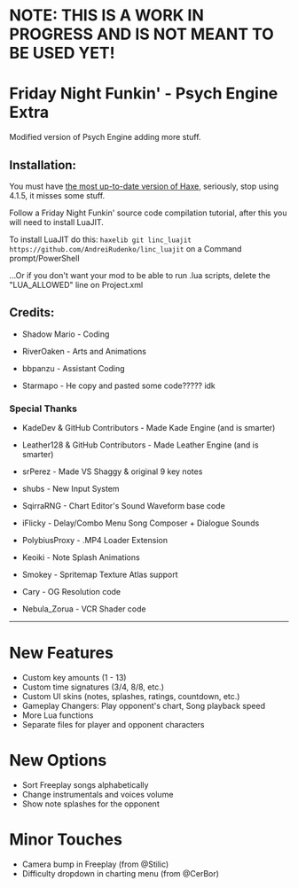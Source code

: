 # NOTE: THIS IS A WORK IN PROGRESS AND IS NOT MEANT TO BE USED YET!

# Friday Night Funkin' - Psych Engine Extra
Modified version of Psych Engine adding more stuff.

## Installation:
You must have [the most up-to-date version of Haxe](https://haxe.org/download/), seriously, stop using 4.1.5, it misses some stuff.

Follow a Friday Night Funkin' source code compilation tutorial, after this you will need to install LuaJIT.

To install LuaJIT do this: `haxelib git linc_luajit https://github.com/AndreiRudenko/linc_luajit` on a Command prompt/PowerShell

...Or if you don't want your mod to be able to run .lua scripts, delete the "LUA_ALLOWED" line on Project.xml

## Credits:
* Shadow Mario - Coding
* RiverOaken - Arts and Animations
* bbpanzu - Assistant Coding

* Starmapo - He copy and pasted some code????? idk

### Special Thanks
* KadeDev & GitHub Contributors - Made Kade Engine (and is smarter)
* Leather128 & GitHub Contributors - Made Leather Engine (and is smarter)
* srPerez - Made VS Shaggy & original 9 key notes

* shubs - New Input System
* SqirraRNG - Chart Editor's Sound Waveform base code
* iFlicky - Delay/Combo Menu Song Composer + Dialogue Sounds
* PolybiusProxy - .MP4 Loader Extension
* Keoiki - Note Splash Animations
* Smokey - Spritemap Texture Atlas support
* Cary - OG Resolution code
* Nebula_Zorua - VCR Shader code
_____________________________________

# New Features
* Custom key amounts (1 - 13)
* Custom time signatures (3/4, 8/8, etc.)
* Custom UI skins (notes, splashes, ratings, countdown, etc.)
* Gameplay Changers: Play opponent's chart, Song playback speed
* More Lua functions
* Separate files for player and opponent characters

# New Options
* Sort Freeplay songs alphabetically
* Change instrumentals and voices volume
* Show note splashes for the opponent

# Minor Touches
* Camera bump in Freeplay (from @Stilic)
* Difficulty dropdown in charting menu (from @CerBor)